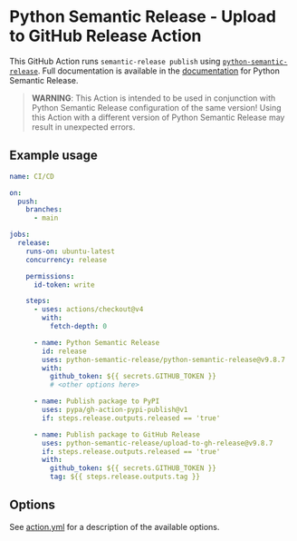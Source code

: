 # Python Semantic Release - Upload to GitHub Release Action

This GitHub Action runs `semantic-release publish` using
[`python-semantic-release`](https://github.com/python-semantic-release/python-semantic-release).
Full documentation is available in the
[documentation](https://python-semantic-release.readthedocs.io/en/latest/) for Python
Semantic Release.

> **WARNING**: This Action is intended to be used in conjunction with Python
> Semantic Release configuration of the same version! Using this Action with
> a different version of Python Semantic Release may result in unexpected errors.

## Example usage

```yaml
name: CI/CD

on:
  push:
    branches:
      - main

jobs:
  release:
    runs-on: ubuntu-latest
    concurrency: release

    permissions:
      id-token: write

    steps:
      - uses: actions/checkout@v4
        with:
          fetch-depth: 0

      - name: Python Semantic Release
        id: release
        uses: python-semantic-release/python-semantic-release@v9.8.7
        with:
          github_token: ${{ secrets.GITHUB_TOKEN }}
          # <other options here>

      - name: Publish package to PyPI
        uses: pypa/gh-action-pypi-publish@v1
        if: steps.release.outputs.released == 'true'

      - name: Publish package to GitHub Release
        uses: python-semantic-release/upload-to-gh-release@v9.8.7
        if: steps.release.outputs.released == 'true'
        with:
          github_token: ${{ secrets.GITHUB_TOKEN }}
          tag: ${{ steps.release.outputs.tag }}
```

## Options

See [action.yml](./action.yml) for a description of the available options.
